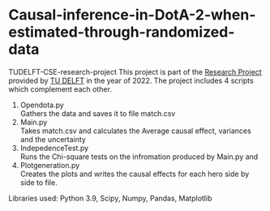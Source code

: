 # Causal-inference-in-DotA-2-when-estimated-through-randomized-data
TUDELFT-CSE-research-project
This project is part of the [Research Project](https://github.com/TU-Delft-CSE/Research-Project) provided by [TU DELFT](https://github.com/TU-Delft-CSE) in the year of 2022. 
The project includes 4 scripts which complement each other. 
<ol>
  <li>Opendota.py</li>
  Gathers the data and saves it to file match.csv
  <li>Main.py</li>
  Takes match.csv and calculates the Average causal effect, variances and the uncertainty
  <li>IndepedenceTest.py</li>
  Runs the Chi-square tests on the infromation produced by Main.py and 
  <li>Plotgeneration.py</li>
  Creates the plots and writes the causal effects for each hero side by side to file.
  
</ol>
Libraries used: Python 3.9, Scipy, Numpy, Pandas, Matplotlib
